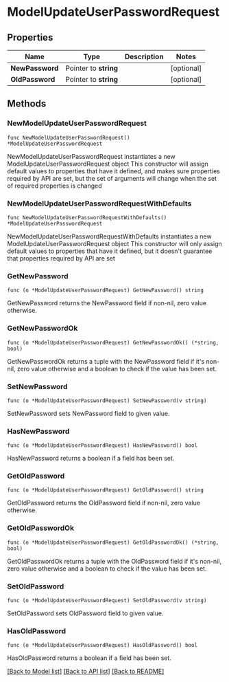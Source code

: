 # ModelUpdateUserPasswordRequest

## Properties

Name | Type | Description | Notes
------------ | ------------- | ------------- | -------------
**NewPassword** | Pointer to **string** |  | [optional] 
**OldPassword** | Pointer to **string** |  | [optional] 

## Methods

### NewModelUpdateUserPasswordRequest

`func NewModelUpdateUserPasswordRequest() *ModelUpdateUserPasswordRequest`

NewModelUpdateUserPasswordRequest instantiates a new ModelUpdateUserPasswordRequest object
This constructor will assign default values to properties that have it defined,
and makes sure properties required by API are set, but the set of arguments
will change when the set of required properties is changed

### NewModelUpdateUserPasswordRequestWithDefaults

`func NewModelUpdateUserPasswordRequestWithDefaults() *ModelUpdateUserPasswordRequest`

NewModelUpdateUserPasswordRequestWithDefaults instantiates a new ModelUpdateUserPasswordRequest object
This constructor will only assign default values to properties that have it defined,
but it doesn't guarantee that properties required by API are set

### GetNewPassword

`func (o *ModelUpdateUserPasswordRequest) GetNewPassword() string`

GetNewPassword returns the NewPassword field if non-nil, zero value otherwise.

### GetNewPasswordOk

`func (o *ModelUpdateUserPasswordRequest) GetNewPasswordOk() (*string, bool)`

GetNewPasswordOk returns a tuple with the NewPassword field if it's non-nil, zero value otherwise
and a boolean to check if the value has been set.

### SetNewPassword

`func (o *ModelUpdateUserPasswordRequest) SetNewPassword(v string)`

SetNewPassword sets NewPassword field to given value.

### HasNewPassword

`func (o *ModelUpdateUserPasswordRequest) HasNewPassword() bool`

HasNewPassword returns a boolean if a field has been set.

### GetOldPassword

`func (o *ModelUpdateUserPasswordRequest) GetOldPassword() string`

GetOldPassword returns the OldPassword field if non-nil, zero value otherwise.

### GetOldPasswordOk

`func (o *ModelUpdateUserPasswordRequest) GetOldPasswordOk() (*string, bool)`

GetOldPasswordOk returns a tuple with the OldPassword field if it's non-nil, zero value otherwise
and a boolean to check if the value has been set.

### SetOldPassword

`func (o *ModelUpdateUserPasswordRequest) SetOldPassword(v string)`

SetOldPassword sets OldPassword field to given value.

### HasOldPassword

`func (o *ModelUpdateUserPasswordRequest) HasOldPassword() bool`

HasOldPassword returns a boolean if a field has been set.


[[Back to Model list]](../README.md#documentation-for-models) [[Back to API list]](../README.md#documentation-for-api-endpoints) [[Back to README]](../README.md)


